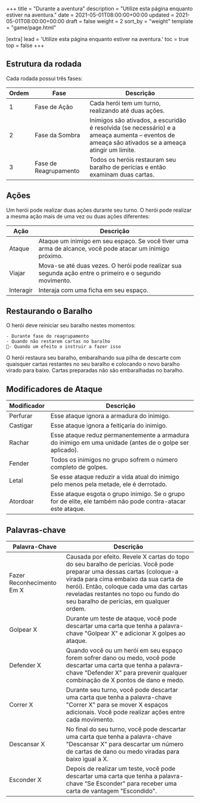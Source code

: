 +++
title = "Durante a aventura"
description = "Utilize esta página enquanto estiver na aventura."
date = 2021-05-01T08:00:00+00:00
updated = 2021-05-01T08:00:00+00:00
draft = false
weight = 2
sort_by = "weight"
template = "game/page.html"

[extra]
lead = 'Utilize esta página enquanto estiver na aventura.'
toc = true
top = false
+++

## Estrutura da rodada

Cada rodada possui três fases:

| Ordem | Fase                  | Descrição                                                                                                                                         |
| ----- | --------------------- | ------------------------------------------------------------------------------------------------------------------------------------------------- |
| 1     | Fase de Ação          | Cada herói tem um turno, realizando até duas ações.                                                                                               |
| 2     | Fase da Sombra        | Inimigos são ativados, a escuridão é resolvida (se necessário) e a ameaça aumenta – eventos de ameaça são ativados se a ameaça atingir um limite. |
| 3     | Fase de Reagrupamento | Todos os heróis restauram seu baralho de perícias e então examinam duas cartas.                                                                   |

## Ações

Um herói pode realizar duas ações durante seu turno. O herói pode realizar a mesma ação mais de uma vez ou duas ações diferentes:

| Ação      | Descrição                                                                                                |
| --------- | -------------------------------------------------------------------------------------------------------- |
| Ataque    | Ataque um inimigo em seu espaço. Se você tiver uma arma de alcance, você pode atacar um inimigo próximo. |
| Viajar    | Mova-se até duas vezes. O herói pode realizar sua segunda ação entre o primeiro e o segundo movimento.   |
| Interagir | Interaja com uma ficha em seu espaço.                                                                    |

## Restaurando o Baralho

O herói deve reiniciar seu baralho nestes momentos:

    - Durante fase do reagrupamento
    - Quando não restarem cartas no baralho
    - Quando um efeito o instruir a fazer isso

O herói restaura seu baralho, embaralhando sua pilha de descarte com quaisquer cartas restantes no seu baralho e colocando o novo baralho virado para baixo. Cartas preparadas não são embaralhadas no baralho.

## Modificadores de Ataque

| Modificador | Descrição                                                                                                   |
| ----------- | ----------------------------------------------------------------------------------------------------------- |
| Perfurar    | Esse ataque ignora a armadura do inimigo.                                                                   |
| Castigar    | Esse ataque ignora a feitiçaria do inimigo.                                                                 |
| Rachar      | Esse ataque reduz permanentemente a armadura do inimigo em uma unidade (antes de o golpe ser aplicado).     |
| Fender      | Todos os inimigos no grupo sofrem o número completo de golpes.                                              |
| Letal       | Se esse ataque reduzir a vida atual do inimigo pelo menos pela metade, ele é derrotado.                     |
| Atordoar    | Esse ataque esgota o grupo inimigo. Se o grupo for de elite, ele também não pode contra-atacar este ataque. |

## Palavras-chave

| Palavra-Chave             | Descrição                                                                                                                                                                                                                                                                                       |
| ------------------------- | ----------------------------------------------------------------------------------------------------------------------------------------------------------------------------------------------------------------------------------------------------------------------------------------------- |
| Fazer Reconhecimento Em X | Causada por efeito. Revele X cartas do topo do seu baralho de perícias. Você pode preparar uma dessas cartas (coloque-a virada para cima embaixo da sua carta de herói). Então, coloque cada uma das cartas reveladas restantes no topo ou fundo do seu baralho de perícias, em qualquer ordem. |
| Golpear X                 | Durante um teste de ataque, você pode descartar uma carta que tenha a palavra-chave "Golpear X" e adicionar X golpes ao ataque.                                                                                                                                                                 |
| Defender X                | Quando você ou um herói em seu espaço forem sofrer dano ou medo, você pode descartar uma carta que tenha a palavra-chave "Defender X" para prevenir qualquer combinação de X pontos de dano e medo.                                                                                             |
| Correr X                  | Durante seu turno, você pode descartar uma carta que tenha a palavra-chave "Correr X" para se mover X espaços adicionais. Você pode realizar ações entre cada movimento.                                                                                                                        |
| Descansar X               | No final do seu turno, você pode descartar uma carta que tenha a palavra-chave "Descansar X" para descartar um número de cartas de dano ou medo viradas para baixo igual a X.                                                                                                                   |
| Esconder X                | Depois de realizar um teste, você pode descartar uma carta que tenha a palavra-chave “Se Esconder" para receber uma carta de vantagem "Escondido".                                                                                                                                              |
